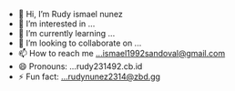 - 👋 Hi, I’m Rudy ismael nunez
- 👀 I’m interested in ...
- 🌱 I’m currently learning ...
- 💞️ I’m looking to collaborate on ...
- 📫 How to reach me ...ismael1992sandoval@gmail.com 
- 😄 Pronouns: ...rudy231492.cb.id
- ⚡ Fun fact: ...rudynunez2314@zbd.gg

<!---
rudy231492.uni.eth..is a ✨ special ✨ repository because its `README.md` (this file) appears on your GitHub profile.
You can click the Preview link to take a look at your changes.
--->
